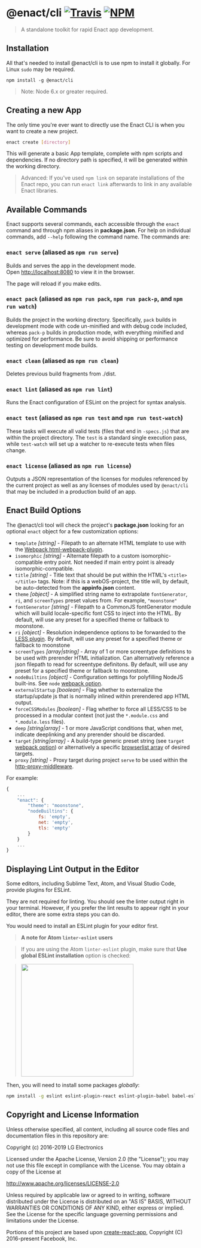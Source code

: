 # @enact/cli [![Travis](https://img.shields.io/travis/enactjs/cli/master.svg?style=flat-square)](https://travis-ci.org/enactjs/cli) [![NPM](https://img.shields.io/npm/v/@enact/cli.svg?style=flat-square)](https://www.npmjs.com/package/@enact/cli)

> A standalone toolkit for rapid Enact app development.

## Installation

All that's needed to install @enact/cli is to use npm to install it globally. For Linux `sudo` may be required.
```
npm install -g @enact/cli
```

>Note: Node 6.x or greater required.

## Creating a new App

The only time you're ever want to directly use the Enact CLI is when you want to create a new project.

```sh
enact create [directory]
```

This will generate a basic App template, complete with npm scripts and dependencies. If no directory path is specified, it will be generated within the working directory.

>Advanced: If you've used `npm link` on separate installations of the Enact repo, you can run `enact link` afterwards to link in any available Enact libraries.

## Available Commands

Enact supports several commands, each accessible through the `enact` command and through npm aliases in **package.json**. For help on individual commands, add `--help` following the command name. The commands are:

### `enact serve` (aliased as `npm run serve`)

Builds and serves the app in the development mode.<br>
Open [http://localhost:8080](http://localhost:8080) to view it in the browser.

The page will reload if you make edits.<br>

### `enact pack` (aliased as `npm run pack`, `npm run pack-p`, and `npm run watch`)

Builds the project in the working directory. Specifically, `pack` builds in development mode with code un-minified and with debug code included, whereas `pack-p` builds in production mode, with everything minified and optimized for performance. Be sure to avoid shipping or performance testing on development mode builds.

### `enact clean` (aliased as `npm run clean`)

Deletes previous build fragments from ./dist.

### `enact lint` (aliased as `npm run lint`)

Runs the Enact configuration of ESLint on the project for syntax analysis.

### `enact test` (aliased as `npm run test` and `npm run test-watch`)

These tasks will execute all valid tests (files that end in `-specs.js`) that are within the project directory. The `test` is a standard single execution pass, while `test-watch` will set up a watcher to re-execute tests when files change.

### `enact license` (aliased as `npm run license`)

Outputs a JSON representation of the licenses for modules referenced by the current project as well as any licenses of modules used by `@enact/cli` that may be included in a production build of an app.


## Enact Build Options

The @enact/cli tool will check the project's **package.json** looking for an optional `enact` object for a few customization options:

* `template` _[string]_ - Filepath to an alternate HTML template to use with the [Webpack html-webpack-plugin](https://github.com/ampedandwired/html-webpack-plugin).
* `isomorphic` _[string]_ - Alternate filepath to a custom isomorphic-compatible entry point. Not needed if main entry point is already isomorphic-compatible.
* `title` _[string]_ - Title text that should be put within the HTML's `<title></title>` tags. Note: if this is a webOS-project, the title will, by default, be auto-detected from the **appinfo.json** content.
* `theme` _[object]_ - A simplified string name to extrapolate `fontGenerator`, `ri`, and `screenTypes` preset values from. For example, `"moonstone"`
* `fontGenerator` _[string]_ - Filepath to a CommonJS fontGenerator module which will build locale-specific font CSS to inject into the HTML. By default, will use any preset for a specified theme or fallback to moonstone.
* `ri` _[object]_ - Resolution independence options to be forwarded to the [LESS plugin](https://github.com/enyojs/less-plugin-resolution-independence). By default, will use any preset for a specified theme or fallback to moonstone
* `screenTypes` _[array|string]_ - Array of 1 or more screentype definitions to be used with prerender HTML initialization. Can alternatively reference a json filepath to read for screentype definitons.  By default, will use any preset for a specified theme or fallback to moonstone.
* `nodeBuiltins` _[object]_ - Configuration settings for polyfilling NodeJS built-ins. See `node` [webpack option](https://webpack.js.org/configuration/node/).
* `externalStartup` _[boolean]_ - Flag whether to externalize the startup/update js that is normally inlined within prerendered app HTML output.
* `forceCSSModules` _[boolean]_ - Flag whether to force all LESS/CSS to be processed in a modular context (not just the `*.module.css` and `*.module.less` files).
* `deep` _[string|array]_ - 1 or more JavaScript conditions that, when met, indicate deeplinking and any prerender should be discarded.
* `target` _[string|array]_ - A build-type generic preset string (see `target` [webpack option](https://webpack.js.org/configuration/target/)) or alternatively a specific [browserlist array](https://github.com/ai/browserslist) of desired targets.
* `proxy` _[string]_ - Proxy target during project `serve` to be used within the [http-proxy-middleware](https://github.com/chimurai/http-proxy-middleware).

For example:
```js
{
	...
	"enact": {
		"theme": "moonstone",
		"nodeBuiltins": {
			fs: 'empty',
			net: 'empty',
			tls: 'empty'
		}
	}
	...
} 
```


## Displaying Lint Output in the Editor

Some editors, including Sublime Text, Atom, and Visual Studio Code, provide plugins for ESLint.

They are not required for linting. You should see the linter output right in your terminal. However, if you prefer the lint results to appear right in your editor, there are some extra steps you can do.

You would need to install an ESLint plugin for your editor first.

>**A note for Atom `linter-eslint` users**

>If you are using the Atom `linter-eslint` plugin, make sure that **Use global ESLint installation** option is checked:

><img src="http://i.imgur.com/yVNNHJM.png" width="300">

Then, you will need to install some packages *globally*:

```sh
npm install -g eslint eslint-plugin-react eslint-plugin-babel babel-eslint eslint-plugin-enact eslint-config-enact
```

## Copyright and License Information

Unless otherwise specified, all content, including all source code files and documentation files in this repository are:

Copyright (c) 2016-2019 LG Electronics

Licensed under the Apache License, Version 2.0 (the "License"); you may not use this file except in compliance with the License. You may obtain a copy of the License at

http://www.apache.org/licenses/LICENSE-2.0

Unless required by applicable law or agreed to in writing, software distributed under the License is distributed on an "AS IS" BASIS, WITHOUT WARRANTIES OR CONDITIONS OF ANY KIND, either express or implied. See the License for the specific language governing permissions and limitations under the License.

Portions of this project are based upon [create-react-app](https://github.com/facebookincubator/create-react-app), Copyright (C) 2016-present Facebook, Inc.
